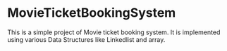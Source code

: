# MovieTicketBookingSystem

This is a simple project of Movie ticket booking system.
It is implemented using various Data Structures like Linkedlist and array.
